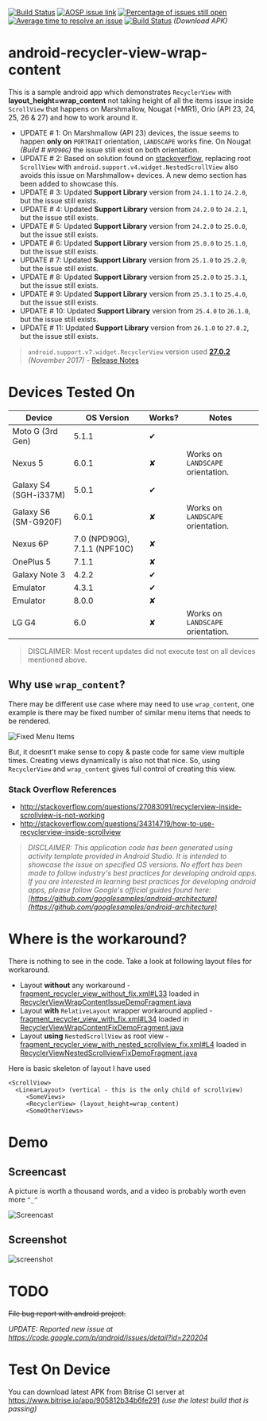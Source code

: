 [![Build Status](https://travis-ci.org/amardeshbd/android-recycler-view-wrap-content.svg)](https://travis-ci.org/amardeshbd/android-recycler-view-wrap-content)  [![AOSP issue link](https://img.shields.io/badge/AOSP%20issue-%23220204-orange.svg)](https://code.google.com/p/android/issues/detail?id=220204)  [![Percentage of issues still open](http://isitmaintained.com/badge/open/amardeshbd/android-recycler-view-wrap-content.svg)](http://isitmaintained.com/project/amardeshbd/android-recycler-view-wrap-content "Percentage of issues still open")  [![Average time to resolve an issue](http://isitmaintained.com/badge/resolution/amardeshbd/android-recycler-view-wrap-content.svg)](http://isitmaintained.com/project/amardeshbd/android-recycler-view-wrap-content "Average time to resolve an issue")  [![Build Status](https://www.bitrise.io/app/905812b34b6fe291/status.svg?token=BRK-fzCxj5GwTLb9MQa_7w&branch=master)](https://www.bitrise.io/app/905812b34b6fe291) _(Download APK)_

# android-recycler-view-wrap-content
This is a sample android app which demonstrates `RecyclerView` with **layout_height=wrap_content** not taking height of all the items issue inside `ScrollView` that happens on Marshmallow, Nougat (+MR1), Orio (API 23, 24, 25, 26 &amp; 27) and how to work around it.

 * UPDATE # 1: On Marshmallow (API 23) devices, the issue seems to happen **only on** `PORTRAIT` orientation, `LANDSCAPE` works fine. On Nougat _(Build # `NPD90G`)_ the issue still exist on both orientation.
 * UPDATE # 2: Based on solution found on [stackoverflow](http://stackoverflow.com/questions/27083091/recyclerview-inside-scrollview-is-not-working), replacing root `ScrollView` with `android.support.v4.widget.NestedScrollView` also avoids this issue on Marshmallow+ devices. A new demo section has been added to showcase this.
 * UPDATE # 3: Updated **Support Library** version from `24.1.1` to `24.2.0`, but the issue still exists.
 * UPDATE # 4: Updated **Support Library** version from `24.2.0` to `24.2.1`, but the issue still exists.
 * UPDATE # 5: Updated **Support Library** version from `24.2.0` to `25.0.0`, but the issue still exists.
 * UPDATE # 6: Updated **Support Library** version from `25.0.0` to `25.1.0`, but the issue still exists.
 * UPDATE # 7: Updated **Support Library** version from `25.1.0` to `25.2.0`, but the issue still exists.
 * UPDATE # 8: Updated **Support Library** version from `25.2.0` to `25.3.1`, but the issue still exists.
 * UPDATE # 9: Updated **Support Library** version from `25.3.1` to `25.4.0`, but the issue still exists.
 * UPDATE # 10: Updated **Support Library** version from `25.4.0` to `26.1.0`, but the issue still exists.
 * UPDATE # 11: Updated **Support Library** version from `26.1.0` to `27.0.2`, but the issue still exists.

> `android.support.v7.widget.RecyclerView` version used **[27.0.2](https://github.com/amardeshbd/android-recycler-view-wrap-content/blob/master/app/build.gradle#L4)** _(November 2017)_  - [Release Notes](https://developer.android.com/topic/libraries/support-library/revisions.html)

# Devices Tested On

| Device        | OS Version    | Works? | Notes|
| ------------- | ------------- |--------| -----|
| Moto G (3rd Gen) | 5.1.1  | ✔ | |
| Nexus 5  | 6.0.1 | ✘ | Works on `LANDSCAPE` orientation. |
| Galaxy S4 (SGH-i337M) | 5.0.1 | ✔ | |
| Galaxy S6 (SM-G920F) | 6.0.1 | ✘ | Works on `LANDSCAPE` orientation.  |
| Nexus 6P | 7.0 (NPD90G), 7.1.1 (NPF10C) | ✘ | |
| OnePlus 5 | 7.1.1 | ✘ | |
| Galaxy Note 3 | 4.2.2 | ✔ | |
| Emulator | 4.3.1 | ✔ | |
| Emulator | 8.0.0 | ✘ | |
| LG G4  | 6.0 | ✘ | Works on `LANDSCAPE` orientation. |


> DISCLAIMER: Most recent updates did not execute test on all devices mentioned above.

## Why use `wrap_content`?
There may be different use case where may need to use `wrap_content`, 
one example is there may be fixed number of similar menu items that needs to be rendered.

![Fixed Menu Items](https://github.com/amardeshbd/android-recycler-view-wrap-content/raw/master/web-resources/wrap_content-use-case.jpg)
 
But, it doesnt't make sense to copy & paste code for same view multiple times.
Creating views dynamically is also not that nice. So, using `RecyclerView` and `wrap_content` gives full control of creating this view.

### Stack Overflow References
 * http://stackoverflow.com/questions/27083091/recyclerview-inside-scrollview-is-not-working
 * http://stackoverflow.com/questions/34314719/how-to-use-recyclerview-inside-scrollview

> _DISCLAIMER: This application code has been generated using activity template provided in Android Studio. It is intended to showcase the issue on specified OS versions. No effort has been made to follow industry's best practices for developing android apps. 
If you are interested in learning best practices for developing android apps, please follow Google's official guides found here: [https://github.com/googlesamples/android-architecture](https://github.com/googlesamples/android-architecture)_

# Where is the workaround?

There is nothing to see in the code. Take a look at following layout files for workaround.

 * Layout **without** any workaround - [fragment_recycler_view_without_fix.xml#L33](https://github.com/amardeshbd/android-recycler-view-wrap-content/blob/master/app/src/main/res/layout/fragment_recycler_view_without_fix.xml#L33) loaded in [RecyclerViewWrapContentIssueDemoFragment.java](https://github.com/amardeshbd/android-recycler-view-wrap-content/blob/master/app/src/main/java/info/hossainkhan/recyclerviewdemo/RecyclerViewWrapContentIssueDemoFragment.java#L23)
 * Layout **with** `RelativeLayout` wrapper workaround applied - [fragment_recycler_view_with_fix.xml#L34](https://github.com/amardeshbd/android-recycler-view-wrap-content/blob/master/app/src/main/res/layout/fragment_recycler_view_with_fix.xml#L34) loaded in [RecyclerViewWrapContentFixDemoFragment.java](https://github.com/amardeshbd/android-recycler-view-wrap-content/blob/master/app/src/main/java/info/hossainkhan/recyclerviewdemo/RecyclerViewWrapContentFixDemoFragment.java#L23)
 * Layout **using** `NestedScrollView` as root view - [fragment_recycler_view_with_nested_scrollview_fix.xml#L4](https://github.com/amardeshbd/android-recycler-view-wrap-content/blob/master/app/src/main/res/layout/fragment_recycler_view_with_nested_scrollview_fix.xml#L4) loaded in [RecyclerViewNestedScrollviewFixDemoFragment.java](https://github.com/amardeshbd/android-recycler-view-wrap-content/blob/master/app/src/main/java/info/hossainkhan/recyclerviewdemo/RecyclerViewNestedScrollviewFixDemoFragment.java#L23)

Here is basic skeleton of layout I have used
```
<ScrollView>
  <LinearLayout> (vertical - this is the only child of scrollview)
     <SomeViews>
     <RecyclerView> (layout_height=wrap_content)
     <SomeOtherViews>
```


# Demo

## Screencast
A picture is worth a thousand words, and a video is probably worth even more `^_^`

![Screencast](https://github.com/amardeshbd/android-recycler-view-wrap-content/raw/master/web-resources/RecyclerView-wrap_content-demo-screen-cast-update-small.gif)

## Screenshot

![screenshot](https://cloud.githubusercontent.com/assets/99822/25346354/5f7f6f4c-28e5-11e7-88a7-1034ae2a1e31.png)

# TODO
~~File bug report with android project.~~

_UPDATE: Reported new issue at https://code.google.com/p/android/issues/detail?id=220204_

# Test On Device
You can download latest APK from Bitrise CI server at https://www.bitrise.io/app/905812b34b6fe291 _(use the latest build that is passing)_
